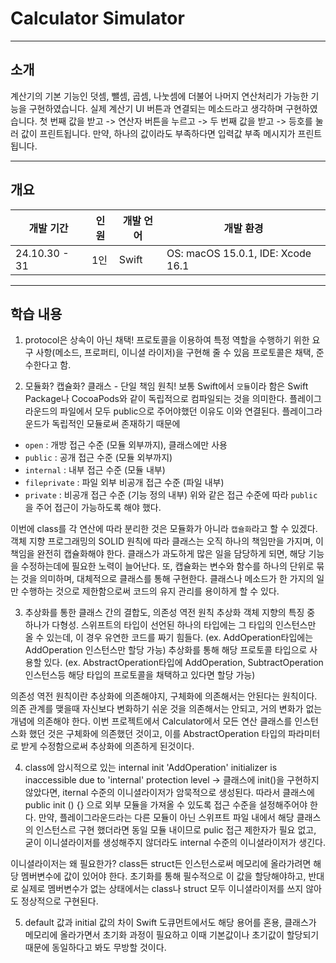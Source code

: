 # Calculator Simulator
---

## 소개
계산기의 기본 기능인 덧셈, 뺄셈, 곱셈, 나눗셈에 더불어 나머지 연산처리가 가능한 기능을 구현하였습니다. 실제 계산기 UI 버튼과 연결되는 메소드라고 생각하며 구현하였습니다. 첫 번째 값을 받고 -> 연산자 버튼을 누르고 -> 두 번째 값을 받고 -> 등호를 눌러 값이 프린트됩니다. 만약, 하나의 값이라도 부족하다면 입력값 부족 메시지가 프린트됩니다.

---

## 개요
|개발 기간|인원|개발 언어|개발 환경|
|------|--|------|------|
|24.10.30 - 31|1인|Swift|OS: macOS 15.0.1, IDE: Xcode 16.1|

---

## 학습 내용
1. protocol은 상속이 아닌 채택!
프로토콜을 이용하여 특정 역할을 수행하기 위한 요구 사항(메소드, 프로퍼티, 이니셜 라이저)을 구현해 줄 수 있음
프로토콜은 채택, 준수한다고 함.

2. 모듈화? 캡슐화? 클래스 - 단일 책임 원칙!
보통 Swift에서 `모듈`이라 함은 Swift Package나 CocoaPods와 같이 독립적으로 컴파일되는 것을 의미한다.
플레이그라운드의 파일에서 모두 public으로 주어야했던 이유도 이와 연결된다. 플레이그라운드가 독립적인 모듈로써 존재하기 때문에 
- `open` : 개방 접근 수준 (모듈 외부까지), 클래스에만 사용
- `public` : 공개 접근 수준 (모듈 외부까지)
- `internal` : 내부 접근 수준 (모듈 내부)
- `fileprivate` : 파일 외부 비공개 접근 수준 (파일 내부)
- `private` : 비공개 접근 수준 (기능 정의 내부)
위와 같은 접근 수준에 따라 `public`을 주어 접근이 가능하도록 해야 했다.

이번에 class를 각 연산에 따라 분리한 것은 모듈화가 아니라 `캡슐화`라고 할 수 있겠다.
객체 지향 프로그래밍의 SOLID 원칙에 따라 클래스는 오직 하나의 책임만을 가지며, 이 책임을 완전히 캡슐화해야 한다.
클래스가 과도하게 많은 일을 담당하게 되면, 해당 기능을 수정하는데에 필요한 노력이 늘어난다.
또, 캡슐화는 변수와 함수를 하나의 단위로 묶는 것을 의미하며, 대체적으로 클래스를 통해 구현한다.
클래스나 메소드가 한 가지의 일만 수행하는 것으로 제한함으로써 코드의 유지 관리를 용이하게 할 수 있다.

3. 추상화를 통한 클래스 간의 결합도, 의존성 역전 원칙
추상화 객체 지향의 특징 중 하나가 다형성.
스위프트의 타입이 선언된 하나의 타입에는 그 타입의 인스턴스만 올 수 있는데, 이 경우 유연한 코드를 짜기 힘들다. (ex. AddOperation타입에는 AddOperation 인스턴스만 할당 가능) 추상화를 통해 해당 프로토콜 타입으로 사용할 있다. (ex. AbstractOperation타입에 AddOperation, SubtractOperation 인스턴스등 해당 타입의 프로토콜을 채택하고 있다면 할당 가능)

의존성 역전 원칙이란 추상화에 의존해야지, 구체화에 의존해서는 안된다는 원칙이다. 의존 관계를 맺을때 자신보다 변화하기 쉬운 것을 의존해서는 안되고, 거의 변화가 없는 개념에 의존해야 한다. 이번 프로젝트에서 Calculator에서 모든 연산 클래스를 인스턴스화 했던 것은 구체화에 의존했던 것이고, 이를 AbstractOperation 타입의 파라미터로 받게 수정함으로써 추상화에 의존하게 된것이다.

4. class에 암시적으로 있는 internal init
'AddOperation' initializer is inaccessible due to 'internal' protection level
-> 클래스에 init()을 구현하지 않았다면, iternal 수준의 이니셜라이저가 암묵적으로 생성된다.
따라서 클래스에 public init () {} 으로 외부 모듈을 가져올 수 있도록 접근 수준을 설정해주어야 한다.
만약, 플레이그라운드라는 다른 모듈이 아닌 스위프트 파일 내에서 해당 클래스의 인스턴스르 구현 했더라면 동일 모듈 내이므로 pulic 접근 제한자가 필요 없고, 굳이 이니셜라이저를 생성해주지 않더라도 internal 수준의 이니셜라이저가 생긴다.

이니셜라이저는 왜 필요한가? class든 struct든 인스턴스로써 메모리에 올라가려면 해당 멤버변수에 값이 있어야 한다. 초기화를 통해 필수적으로 이 값을 할당해야하고, 반대로 실제로 멤버변수가 없는 상태에서는 class나 struct 모두 이니셜라이저를 쓰지 않아도 정상적으로 구현된다.

5. default 값과 initial 값의 차이
Swift 도큐먼트에서도 해당 용어를 혼용, 클래스가 메모리에 올라가면서 초기화 과정이 필요하고 이때 기본값이나 초기값이 할당되기 때문에 동일하다고 봐도 무방할 것이다.
